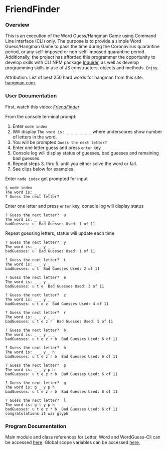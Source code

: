 # FriendFinder

### Overview
This is an execution of the Word Guess/Hangman Game using Command Line Interface (CLI) only.  The purpose is to provide a simple Word Guess/Hangman Game to pass the time during the Coronavirus quarantine period, or any self-imposed or non-self-imposed quarantine period.   Additionally, the project has afforded this programmer the opportunity to develop skills with CLI NPM package [Inquirer](https://www.npmjs.com/package/inquirer), as well as develop programming skills in use of JS constructors, objects and methods.  `Enjoy`.

Attribution: List of best 250 hard words for hangman from this site: [hangman.com](https://www.hangmanwords.com/words).

### User Documentation
First, watch this video: _*[FriendFinder](https://drive.google.com/file/d/1xxj5cmSW5yAJsqbmiWp-kKbeFbjaZVu9/view)*_

From the console terminal prompt:
1. Enter `node index`
2. Will display `The word is: _ _ _ _ _ _` where underscores show number of letters in the word.
3. You will be prompted `Guess the next letter?`
4. Enter one letter guess and press `enter` key
5. Console log will display status of guesses, bad guesses and remaining bad guesses.
6. Repeat steps 3. thru 5. until you either solve the word or fail.
7. See clips below for examples.

Enter `node index` get prompted for input
````
$ node index
The word is: _ _ _ _ _ 
? Guess the next letter?
````
Enter one letter and press `enter` key, console log will display status
````
? Guess the next letter?  u
The word is: _ _ _ _ _
badGuesses: u  Bad Guesses Used: 1 of 11
````
Repeat guessing letters, status will update each time
````
? Guess the next letter?  y
The word is: _ _ y _ _     
badGuesses: u  Bad Guesses Used: 1 of 11

? Guess the next letter?  t
The word is: _ _ y _ _     
badGuesses: u t  Bad Guesses Used: 2 of 11

? Guess the next letter?  e
The word is: _ _ y _ _     
badGuesses: u t e  Bad Guesses Used: 3 of 11

? Guess the next letter?  z
The word is: _ _ y _ _     
badGuesses: u t e z  Bad Guesses Used: 4 of 11

? Guess the next letter?  r
The word is: _ _ y _ _     
badGuesses: u t e z r  Bad Guesses Used: 5 of 11

? Guess the next letter?  b
The word is: _ _ y _ _     
badGuesses: u t e z r b  Bad Guesses Used: 6 of 11

? Guess the next letter?  h
The word is: _ _ y _ h     
badGuesses: u t e z r b  Bad Guesses Used: 6 of 11

? Guess the next letter?  p
The word is: _ _ y p h
badGuesses: u t e z r b  Bad Guesses Used: 6 of 11

? Guess the next letter?  g
The word is: g _ y p h
badGuesses: u t e z r b  Bad Guesses Used: 6 of 11

? Guess the next letter?  l
The word is: g l y p h
badGuesses: u t e z r b  Bad Guesses Used: 6 of 11
congratulations it was glyph
````


### Program Documentation
Main module and class references for Letter, Word and WordGuess-Cli can be accessed [here](https://stevenbowler.github.io/WordGuess-Cli/docs/index.html).  Global scope variables can be accessed [here](https://stevenbowler.github.io/WordGuess-Cli/docs/global.html), 